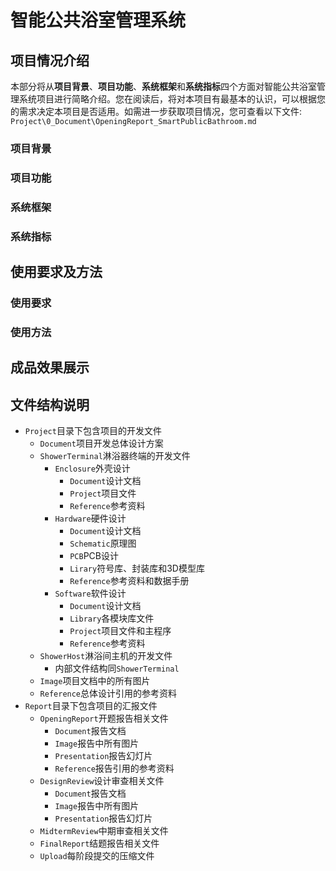 # 智能公共浴室管理系统  

## 项目情况介绍  
本部分将从**项目背景**、**项目功能**、**系统框架**和**系统指标**四个方面对智能公共浴室管理系统项目进行简略介绍。您在阅读后，将对本项目有最基本的认识，可以根据您的需求决定本项目是否适用。如需进一步获取项目情况，您可查看以下文件:  
`Project\0_Document\OpeningReport_SmartPublicBathroom.md`  

### 项目背景  

### 项目功能  
### 系统框架  
### 系统指标  
## 使用要求及方法  
### 使用要求  
### 使用方法  
## 成品效果展示  
## 文件结构说明
- `Project`目录下包含项目的开发文件
    - `Document`项目开发总体设计方案
    - `ShowerTerminal`淋浴器终端的开发文件
        - `Enclosure`外壳设计
            - `Document`设计文档
            - `Project`项目文件
            - `Reference`参考资料
        - `Hardware`硬件设计
            - `Document`设计文档
            - `Schematic`原理图
            - `PCB`PCB设计
            - `Lirary`符号库、封装库和3D模型库
            - `Reference`参考资料和数据手册
        - `Software`软件设计
            - `Document`设计文档
            - `Library`各模块库文件
            - `Project`项目文件和主程序
            - `Reference`参考资料
    - `ShowerHost`淋浴间主机的开发文件
        - 内部文件结构同`ShowerTerminal`
    - `Image`项目文档中的所有图片
    - `Reference`总体设计引用的参考资料
- `Report`目录下包含项目的汇报文件
    - `OpeningReport`开题报告相关文件
        - `Document`报告文档
        - `Image`报告中所有图片
        - `Presentation`报告幻灯片
        - `Reference`报告引用的参考资料
    - `DesignReview`设计审查相关文件
        - `Document`报告文档
        - `Image`报告中所有图片
        - `Presentation`报告幻灯片
    - `MidtermReview`中期审查相关文件
    - `FinalReport`结题报告相关文件
    - `Upload`每阶段提交的压缩文件